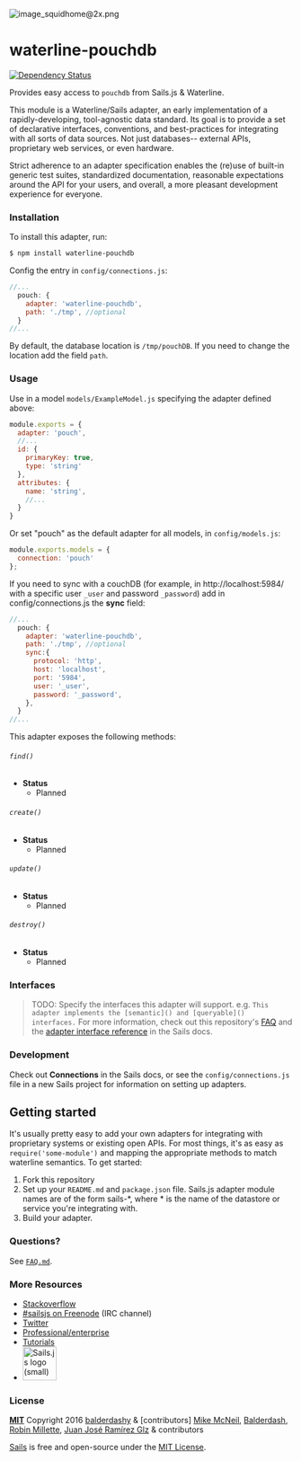 ![image_squidhome@2x.png](http://i.imgur.com/RIvu9.png)

# waterline-pouchdb
[![Dependency Status](https://gemnasium.com/badges/github.com/millette/waterline-pouchdb.svg)](https://gemnasium.com/github.com/millette/waterline-pouchdb)

Provides easy access to `pouchdb` from Sails.js & Waterline.

This module is a Waterline/Sails adapter, an early implementation of a rapidly-developing, tool-agnostic data standard.  Its goal is to provide a set of declarative interfaces, conventions, and best-practices for integrating with all sorts of data sources.  Not just databases-- external APIs, proprietary web services, or even hardware.

Strict adherence to an adapter specification enables the (re)use of built-in generic test suites, standardized documentation, reasonable expectations around the API for your users, and overall, a more pleasant development experience for everyone.


### Installation

To install this adapter, run:

```sh
$ npm install waterline-pouchdb
```

Config the entry in `config/connections.js`:

```javascript
//...
  pouch: {                                                                       
    adapter: 'waterline-pouchdb',  
    path: './tmp', //optional
  }
//...
```

By default, the database location is `/tmp/pouchDB`. If you need to change the location add the field `path`.

### Usage

Use in a model `models/ExampleModel.js` specifying the adapter defined above:

```javascript
module.exports = {
  adapter: 'pouch',
  //...
  id: {
    primaryKey: true,
    type: 'string'
  },
  attributes: {
    name: 'string',
    //...
  }
}
```

Or set "pouch" as the default adapter for all models, in `config/models.js`:

```javascript
module.exports.models = {
  connection: 'pouch'
};
```

If you need to sync with a couchDB (for example, in http://localhost:5984/ with a specific user `_user` and password `_password`) add in config/connections.js the **sync** field:

```javascript
//...
  pouch: {                                                                       
    adapter: 'waterline-pouchdb',
    path: './tmp', //optional
    sync:{
      protocol: 'http',
      host: 'localhost',
      port: '5984',
      user: '_user',
      password: '_password',
    },                        
  }
//...
```


This adapter exposes the following methods:

###### `find()`

+ **Status**
  + Planned

###### `create()`

+ **Status**
  + Planned

###### `update()`

+ **Status**
  + Planned

###### `destroy()`

+ **Status**
  + Planned



### Interfaces

>TODO:
>Specify the interfaces this adapter will support.
>e.g. `This adapter implements the [semantic]() and [queryable]() interfaces.`
> For more information, check out this repository's [FAQ](./FAQ.md) and the [adapter interface reference](https://github.com/balderdashy/sails-docs/blob/master/adapter-specification.md) in the Sails docs.


### Development

Check out **Connections** in the Sails docs, or see the `config/connections.js` file in a new Sails project for information on setting up adapters.

## Getting started
It's usually pretty easy to add your own adapters for integrating with proprietary systems or existing open APIs.  For most things, it's as easy as `require('some-module')` and mapping the appropriate methods to match waterline semantics.  To get started:

1. Fork this repository
2. Set up your `README.md` and `package.json` file.  Sails.js adapter module names are of the form sails-*, where * is the name of the datastore or service you're integrating with.
3. Build your adapter.


### Questions?

See [`FAQ.md`](./FAQ.md).


### More Resources

- [Stackoverflow](http://stackoverflow.com/questions/tagged/sails.js)
- [#sailsjs on Freenode](http://webchat.freenode.net/) (IRC channel)
- [Twitter](https://twitter.com/sailsjs)
- [Professional/enterprise](https://github.com/balderdashy/sails-docs/blob/master/FAQ.md#are-there-professional-support-options)
- [Tutorials](https://github.com/balderdashy/sails-docs/blob/master/FAQ.md#where-do-i-get-help)
- <a href="http://sailsjs.org" target="_blank" title="Node.js framework for building realtime APIs."><img src="https://github-camo.global.ssl.fastly.net/9e49073459ed4e0e2687b80eaf515d87b0da4a6b/687474703a2f2f62616c64657264617368792e6769746875622e696f2f7361696c732f696d616765732f6c6f676f2e706e67" width=60 alt="Sails.js logo (small)"/></a>


### License

**[MIT](./LICENSE)**
Copyright 2016 [balderdashy](http://github.com/balderdashy) & [contributors]
[Mike McNeil](http://michaelmcneil.com), [Balderdash](http://balderdash.co),
[Robin Millette](http://robin.millette.info/), 
[Juan José Ramírez Glz](https://github.com/jaun-rg) & contributors

[Sails](http://sailsjs.org) is free and open-source under the [MIT License](http://sails.mit-license.org/).
